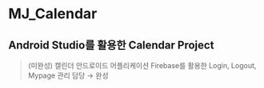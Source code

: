 # MJ_Calendar

## Android Studio를 활용한 Calendar Project
> (미완성) 캘린더 안드로이드 어플리케이션
> Firebase를 활용한 Login, Logout, Mypage 관리 담당 → 완성 
